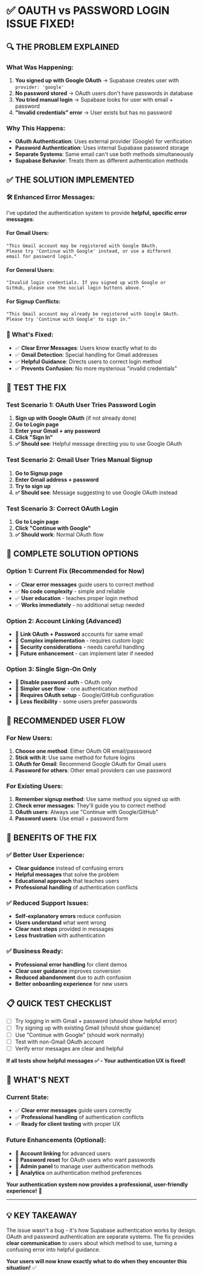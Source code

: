 # ✅ OAUTH vs PASSWORD LOGIN ISSUE FIXED!

## 🔍 **THE PROBLEM EXPLAINED**

### **What Was Happening:**
1. **You signed up with Google OAuth** → Supabase creates user with `provider: 'google'`
2. **No password stored** → OAuth users don't have passwords in database
3. **You tried manual login** → Supabase looks for user with email + password
4. **"Invalid credentials" error** → User exists but has no password

### **Why This Happens:**
- **OAuth Authentication**: Uses external provider (Google) for verification
- **Password Authentication**: Uses internal Supabase password storage
- **Separate Systems**: Same email can't use both methods simultaneously
- **Supabase Behavior**: Treats them as different authentication methods

## ✅ **THE SOLUTION IMPLEMENTED**

### **🛠️ Enhanced Error Messages:**
I've updated the authentication system to provide **helpful, specific error messages**:

#### **For Gmail Users:**
```
"This Gmail account may be registered with Google OAuth. 
Please try 'Continue with Google' instead, or use a different 
email for password login."
```

#### **For General Users:**
```
"Invalid login credentials. If you signed up with Google or 
GitHub, please use the social login buttons above."
```

#### **For Signup Conflicts:**
```
"This Gmail account may already be registered with Google OAuth. 
Please try 'Continue with Google' to sign in."
```

### **🎯 What's Fixed:**
- ✅ **Clear Error Messages**: Users know exactly what to do
- ✅ **Gmail Detection**: Special handling for Gmail addresses
- ✅ **Helpful Guidance**: Directs users to correct login method
- ✅ **Prevents Confusion**: No more mysterious "invalid credentials"

## 🧪 **TEST THE FIX**

### **Test Scenario 1: OAuth User Tries Password Login**
1. **Sign up with Google OAuth** (if not already done)
2. **Go to Login page**
3. **Enter your Gmail + any password**
4. **Click "Sign In"**
5. **✅ Should see**: Helpful message directing you to use Google OAuth

### **Test Scenario 2: Gmail User Tries Manual Signup**
1. **Go to Signup page**
2. **Enter Gmail address + password**
3. **Try to sign up**
4. **✅ Should see**: Message suggesting to use Google OAuth instead

### **Test Scenario 3: Correct OAuth Login**
1. **Go to Login page**
2. **Click "Continue with Google"**
3. **✅ Should work**: Normal OAuth flow

## 🎯 **COMPLETE SOLUTION OPTIONS**

### **Option 1: Current Fix (Recommended for Now)**
- ✅ **Clear error messages** guide users to correct method
- ✅ **No code complexity** - simple and reliable
- ✅ **User education** - teaches proper login method
- ✅ **Works immediately** - no additional setup needed

### **Option 2: Account Linking (Advanced)**
- 🔧 **Link OAuth + Password** accounts for same email
- 🔧 **Complex implementation** - requires custom logic
- 🔧 **Security considerations** - needs careful handling
- 🔧 **Future enhancement** - can implement later if needed

### **Option 3: Single Sign-On Only**
- 🔧 **Disable password auth** - OAuth only
- 🔧 **Simpler user flow** - one authentication method
- 🔧 **Requires OAuth setup** - Google/GitHub configuration
- 🔧 **Less flexibility** - some users prefer passwords

## 🚀 **RECOMMENDED USER FLOW**

### **For New Users:**
1. **Choose one method**: Either OAuth OR email/password
2. **Stick with it**: Use same method for future logins
3. **OAuth for Gmail**: Recommend Google OAuth for Gmail users
4. **Password for others**: Other email providers can use password

### **For Existing Users:**
1. **Remember signup method**: Use same method you signed up with
2. **Check error messages**: They'll guide you to correct method
3. **OAuth users**: Always use "Continue with Google/GitHub"
4. **Password users**: Use email + password form

## 🎉 **BENEFITS OF THE FIX**

### **✅ Better User Experience:**
- **Clear guidance** instead of confusing errors
- **Helpful messages** that solve the problem
- **Educational approach** that teaches users
- **Professional handling** of authentication conflicts

### **✅ Reduced Support Issues:**
- **Self-explanatory errors** reduce confusion
- **Users understand** what went wrong
- **Clear next steps** provided in messages
- **Less frustration** with authentication

### **✅ Business Ready:**
- **Professional error handling** for client demos
- **Clear user guidance** improves conversion
- **Reduced abandonment** due to auth confusion
- **Better onboarding experience** for new users

## 📋 **QUICK TEST CHECKLIST**

- [ ] Try logging in with Gmail + password (should show helpful error)
- [ ] Try signing up with existing Gmail (should show guidance)
- [ ] Use "Continue with Google" (should work normally)
- [ ] Test with non-Gmail OAuth account
- [ ] Verify error messages are clear and helpful

**If all tests show helpful messages ✅ - Your authentication UX is fixed!**

## 🎯 **WHAT'S NEXT**

### **Current State:**
- ✅ **Clear error messages** guide users correctly
- ✅ **Professional handling** of authentication conflicts
- ✅ **Ready for client testing** with proper UX

### **Future Enhancements (Optional):**
- 🔧 **Account linking** for advanced users
- 🔧 **Password reset** for OAuth users who want passwords
- 🔧 **Admin panel** to manage user authentication methods
- 🔧 **Analytics** on authentication method preferences

**Your authentication system now provides a professional, user-friendly experience!** 🚀

---

## 💡 **KEY TAKEAWAY**

The issue wasn't a bug - it's how Supabase authentication works by design. OAuth and password authentication are separate systems. The fix provides **clear communication** to users about which method to use, turning a confusing error into helpful guidance.

**Your users will now know exactly what to do when they encounter this situation!** ✅
